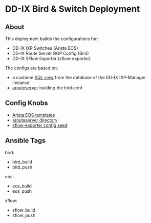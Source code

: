# DD-IX Bird & Switch Deployment

## About

This deployment builds the configurations for:
- DD-IX IXP Switches (Arista EOS)
- DD-IX Route Server BGP Config (Bird)
- DD-IX SFlow Exporter (sflow-exporter)

The configs are based on:
- a custome [SQL view](ixp-manager_peers.sql) from the database of the DD-IX IXP-Manager instance
- [arouteserver](https://github.com/pierky/arouteserver) building the bird.conf


## Config Knobs
- [Arista EOS templates](templates/eos/)
- [arouteserver directory](arouteserver/)
- [sflow-exporter config seed](roles/sflow_build/templates/meta.yml.j2)


## Ansible Tags

bird:
- bird_build
- bird_push

eos:
- eos_build
- eos_push

sflow:
- sflow_build
- sflow_push
